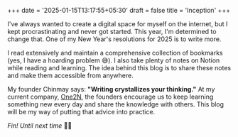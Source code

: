 +++
date = '2025-01-15T13:17:55+05:30'
draft = false
title = 'Inception'
+++

I've always wanted to create a digital space for myself on the internet, but I kept procrastinating and never got started. This year, I'm determined to change that. One of my New Year's resolutions for 2025 is to write more.

I read extensively and maintain a comprehensive collection of bookmarks (yes, I have a hoarding problem 😅). I also take plenty of notes on Notion while reading and learning. The idea behind this blog is to share these notes and make them accessible from anywhere.

My founder Chinmay says: **"Writing crystallizes your thinking."** At my current company, [One2N](https://one2n.io/), the founders encourage us to keep learning something new every day and share the knowledge with others. This blog will be my way of putting that advice into practice.

*Fin! Until next time* 👋🏻
